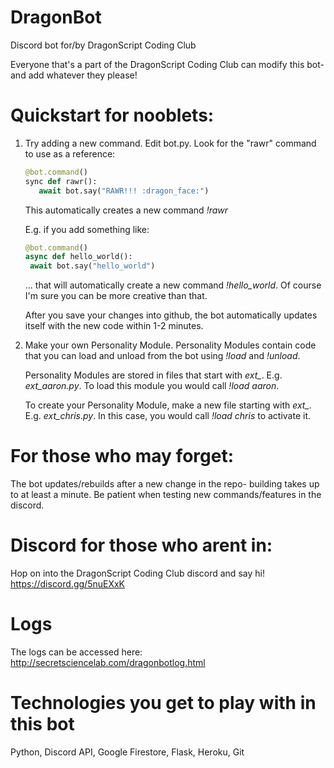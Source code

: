 # DragonBot
Discord bot for/by DragonScript Coding Club

Everyone that's a part of the DragonScript Coding Club can modify this bot- and add whatever they please!

# Quickstart for nooblets:
1. Try adding a new command. Edit bot.py. Look for the "rawr" command to use as a reference:

    ```python
   @bot.command()
   sync def rawr():
       await bot.say("RAWR!!! :dragon_face:")
    ```
     
   This automatically creates a new command *!rawr*  
   
   E.g. if you add something like:
   
   ```python
   @bot.command()
   async def hello_world():
    await bot.say("hello_world")
   ```

   ... that will automatically create a new command *!hello_world*. Of course I'm sure you can be more creative than that.
   
   After you save your changes into github, the bot automatically updates itself with the new code within 1-2 minutes.

2. Make your own Personality Module. Personality Modules contain code that you can load and unload from the bot using *!load* and *!unload*. 

   Personality Modules are stored in files that start with *ext_*. E.g. *ext_aaron.py*. To load this module you would call *!load aaron*. 

   To create your Personality Module, make a new file starting with *ext_*. E.g. *ext_chris.py*. In this case, you would call *!load chris* to activate it.

# For those who may forget:
The bot updates/rebuilds after a new change in the repo- building takes up to at least a minute. Be patient when testing new commands/features in the discord.

# Discord for those who arent in:
Hop on into the DragonScript Coding Club discord and say hi! https://discord.gg/5nuEXxK

# Logs
The logs can be accessed here: http://secretsciencelab.com/dragonbotlog.html

# Technologies you get to play with in this bot
Python, Discord API, Google Firestore, Flask, Heroku, Git

